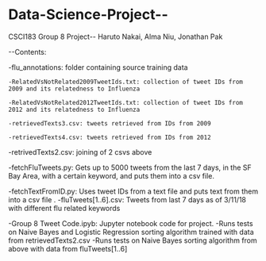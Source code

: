 # Data-Science-Project--
CSCI183 Group 8 Project--
Haruto Nakai, Alma Niu, Jonathan Pak

--Contents:

-flu_annotations: folder containing source training data

	-RelatedVsNotRelated2009TweetIds.txt: collection of tweet IDs from 2009 and its relatedness to Influenza
	
	-RelatedVsNotRelated2012TweetIds.txt: collection of tweet IDs from 2012 and its relatedness to Influenza
	
	-retrievedTexts3.csv: tweets retrieved from IDs from 2009
	
	-retrievedTexts4.csv: tweets retrieved from IDs from 2012
	
-retrivedTexts2.csv: joining of 2 csvs above

-fetchFluTweets.py: Gets up to 5000 tweets from the last 7 days, in the SF Bay Area, with a certain keyword, and puts them into a csv file.

-fetchTextFromID.py: Uses tweet IDs from a text file and puts text from them into a csv file
.
-fluTweets[1..6].csv: Tweets from last 7 days as of 3/11/18 with different flu related keywords 

-Group 8 Tweet Code.ipyb: Jupyter notebook code for project.
	-Runs tests on Naive Bayes and Logistic Regression sorting algorithm trained with data from retrievedTexts2.csv
	-Runs tests on Naive Bayes sorting algorithm from above with data from fluTweets[1..6]
